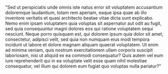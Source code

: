"Sed ut perspiciatis unde omnis iste natus error sit voluptatem accusantium
 doloremque laudantium, totam rem aperiam, eaque ipsa quae ab illo
 inventore veritatis et quasi architecto beatae vitae dicta sunt explicabo.
 Nemo enim ipsam voluptatem quia voluptas sit aspernatur aut odit au
 fugit, sed quia consequuntur magni dolores eos qui ratione voluptatem
 sequi nesciunt. Neque porro quisquam est, qui dolorem ipsum quia dolor sit
 amet, consectetur, adipisci velit, sed quia non numquam eius modi tempora
 incidunt ut labore et dolore magnam aliquam quaerat voluptatem. Ut enim
 ad minima veniam, quis nostrum exercitationem ullam corporis suscipit 
 laboriosam, nisi ut aliquid ex ea commodi consequatur? Quis autem vel 
 eum iure reprehenderit qui in ea voluptate velit esse quam nihil 
 molestiae consequatur, vel illum qui dolorem eum fugiat quo voluptas
 nulla pariatur?"